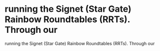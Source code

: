 # running the Signet (Star Gate) Rainbow Roundtables (RRTs). Through our

running the Signet (Star Gate) Rainbow Roundtables (RRTs). Through our